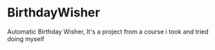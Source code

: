 # BirthdayWisher
Automatic Birthday Wisher,
It's a project from a course i took and tried doing myself
